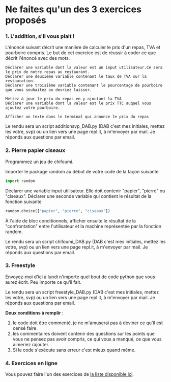 # Ne faites qu'un des 3 exercices proposés

### 1. L'addition, s'il vous plait !
L'énoncé suivant décrit une manière de calculer le prix d'un repas, TVA et pourboire compris. Le but de cet exercice est de réussir à coder ce que décrit l'énoncé avec des mots.

~~~
Déclarer une variable dont la valeur est un input utilisateur.Ce sera le prix de notre repas au restaurant.
Déclarer une deuxième variable contenant le taux de TVA sur la restauration.
Déclarer une troisième variable contenant le pourcentage de pourboire que vous souhaitez ou devriez laisser.

Mettez à jour le prix du repas en y ajoutant la TVA
Déclarer une variable dont la valeur est le prix TTC auquel vous ajoutez votre pourboire.

Afficher un texte dans le terminal qui annonce le prix du repas
~~~

Le rendu sera un script additionsvp_DAB.py (DAB c'est mes initiales, mettez les votre, svp) ou un lien vers une page repl.it, à m'envoyer par mail. Je réponds aux questions par email.

### 2. Pierre papier ciseaux
Programmez un jeu de chifoumi.

Importer le package random au début de votre code de la façon suivante
~~~python
import random
~~~
Déclarer une variable input utilisateur. Elle doit contenir "papier", "pierre" ou "ciseaux".
Déclarer une seconde variable qui contient le résultat de la fonction suivante
~~~python
random.choice(["papier", "pierre", "ciseaux"])
~~~
À l'aide de bloc conditionnels, afficher ensuite le résultat de la "confrontation" entre l'utilisateur et la machine représentée par la fonction random.

Le rendu sera un script chifoumi_DAB.py (DAB c'est mes initiales, mettez les votre, svp) ou un lien vers une page repl.it, à m'envoyer par mail. Je réponds aux questions par email.

### 3. Freestyle
Envoyez-moi d'ici à lundi n'importe quel bout de code python que vous aurez écrit. Peu importe ce qu'il fait.

Le rendu sera un script freestyle_DAB.py (DAB c'est mes initiales, mettez les votre, svp) ou un lien vers une page repl.it, à m'envoyer par mail. Je réponds aux questions par email.

__Deux conditions à remplir__ : 
1. le code doit être commenté, je ne m'amuserai pas à deviner ce qu'il est censé faire.
2. les commentaires doivent contenir des questions sur les points que vous ne pensez pas avoir compris, ce qui vous a manqué, ce que vous aimeriez rajouter.
5. Si le code s'exécute sans erreur c'est mieux quand même.

### 4. Exercices en ligne
Vous pouvez faire l'un des exercices de [la liste disponible ici](http://www.practicepython.org/).
